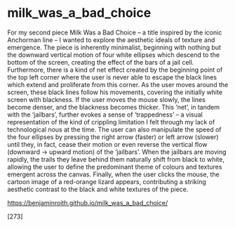 # milk_was_a_bad_choice

For my second piece Milk Was a Bad Choice – a title inspired by the iconic Anchorman line – I wanted to explore the aesthetic ideals of texture and emergence. The piece is inherently minimalist, beginning with nothing but the downward vertical motion of four white ellipses which descend to the bottom of the screen, creating the effect of the bars of a jail cell. Furthermore, there is a kind of net effect created by the beginning point of the top left corner where the user is never able to escape the black lines which extend and proliferate from this corner. As the user moves around the screen, these black lines follow his movements, covering the initially white screen with blackness. If the user moves the mouse slowly, the lines become denser, and the blackness becomes thicker. This ‘net’, in tandem with the ‘jailbars’, further evokes a sense of ‘trappedness’ – a visual representation of the kind of crippling limitation I felt through my lack of technological nous at the time. The user can also manipulate the speed of the four ellipses by pressing the right arrow (faster) or left arrow (slower) until they, in fact, cease their motion or even reverse the vertical flow (downward -> upward motion) of the ‘jailbars’. When the jailbars are moving rapidly, the trails they leave behind them naturally shift from black  to white, allowing the user to define the predominant theme of colours and textures emergent across the canvas. Finally, when the user clicks the mouse, the cartoon image of a red-orange lizard appears, contributing a striking aesthetic contrast to the black and white textures of the piece.

https://benjaminroith.github.io/milk_was_a_bad_choice/

[273]
